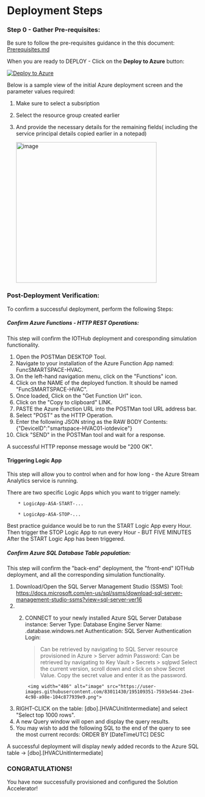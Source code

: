 # Deployment Steps

### Step 0 - Gather Pre-requisites:
Be sure to follow the pre-requisites guidance in the this document: [Prerequisites.md](https://github.com/CloudLabsAI-Azure/Solution-Accelerators/blob/main/Smart-Spaces-Sustainability/Deployment/Prerequisites.md)

When you are ready to DEPLOY - Click on the **Deploy to Azure** button:

[![Deploy to Azure](https://aka.ms/deploytoazurebutton)](https://portal.azure.com/#create/Microsoft.Template/uri/https%3A%2F%2Fraw.githubusercontent.com%2FCloudLabsAI-Azure%2FSolution-Accelerators%2Fmain%2FSmart-Spaces-Sustainability%2Ftemplates%2Fdeploy-01.json)

Below is a sample view of the initial Azure deployment screen and the parameter values required:

1. Make sure to select a subsription
2. Select the resource group created earlier
3. And provide the necessary details for the remaining fields( including the service principal details copied earlier in a notepad)

   <img width="368" alt="image" src="https://user-images.githubusercontent.com/83011430/195091911-12a3e24e-6d01-4ef3-a25f-2c476481518e.png">
   
### Post-Deployment Verification:

To confirm a successful deployment, perform the following Steps:

##### Confirm Azure Functions - HTTP REST Operations:
This step will confirm the IOTHub deployment and coresponding simulation functionality.

1. Open the POSTMan DESKTOP Tool.
2. Navigate to your installation of the Azure Function App named: FuncSMARTSPACE-HVAC.
3. On the left-hand navigation menu, click on the "Functions" icon.
4. Click on the NAME of the deployed function. It should be named "FuncSMARTSPACE-HVAC".
5. Once loaded, Click on the "Get Function Url" icon.
6. Click on the "Copy to clipboard" LINK.  
7. PASTE the Azure Function URL into the POSTMan tool URL address bar.
8. Select "POST" as the HTTP Operation.
9. Enter the following JSON string as the RAW BODY Contents:
          {"DeviceID":"smartspace-HVAC01-iotdevice"}
10. Click "SEND" in the POSTMan tool and wait for a response. 

A successful HTTP reponse message would be "200 OK".

#### Triggering Logic App
This step will allow you to control when and for how long - the Azure Stream Analytics service is running.

There are two specific Logic Apps which you want to trigger namely: 

        * LogicApp-ASA-START-...

        * LogicApp-ASA-STOP-...

Best practice guidance would be to run the START Logic App every Hour. 
Then trigger the STOP Logic App to run every Hour - BUT FIVE MINUTES After the START Logic App has been triggered.

##### Confirm Azure SQL Database Table population:
This step will confirm the "back-end" deployment, the "front-end" IOTHub deployment, and all the corresponding simulation functionality.

1. Download/Open the SQL Server Management Studio (SSMS) Tool: https://docs.microsoft.com/en-us/sql/ssms/download-sql-server-management-studio-ssms?view=sql-server-ver16 
2. 2. CONNECT to your newly installed Azure SQL Server Database instance:
        Server Type: Database Engine
        Server Name: <Your SQL Server Name>.database.windows.net
        Authentication: SQL Server Authentication
        Login:      <Your SQL User Name>
        > Can be retrieved by navigating to SQL Server resource provisioned in Azure > Server admin
        Password:   <Your SQL User Password>
        > Can be retrieved by navigating to Key Vault > Secrets > sqlpwd
        > Select the current version, scroll down and click on show Secret Value. Copy the secret value and enter it as the password.
   
           <img width="486" alt="image" src="https://user-images.githubusercontent.com/83011430/195109351-7593e544-23e4-4c98-a98e-104c877939e9.png">
   
3. RIGHT-CLICK on the table: [dbo].[HVACUnitIntermediate] and select "Select top 1000 rows".
4. A new Query window will open and display the query results. 
5. You may wish to add the following SQL to the end of the query to see the most current records: ORDER BY [DateTimeUTC] DESC

A successful deployment will display newly added records to the Azure SQL table -> [dbo].[HVACUnitIntermediate]

### CONGRATULATIONS! 

You have now successfully provisioned and configured the Solution Accelerator!
